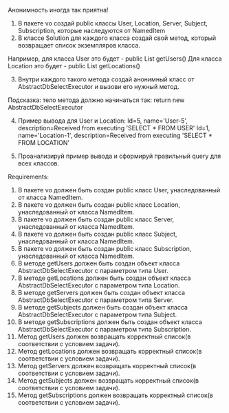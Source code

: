 Анонимность иногда так приятна!
1. В пакете vo создай public классы User, Location, Server, Subject, Subscription, которые наследуются от NamedItem
2. В классе Solution для каждого класса создай свой метод, который возвращает список экземпляров класса.

Например, для класса User это будет - public List<User> getUsers()
Для класса Location это будет - public List<Location> getLocations()

3. Внутри каждого такого метода создай анонимный класс от AbstractDbSelectExecutor и вызови его нужный метод.

Подсказка:
тело метода должно начинаться так: return new AbstractDbSelectExecutor

4. Пример вывода для User и Location:
Id=5, name='User-5', description=Received from executing 'SELECT * FROM USER'
Id=1, name='Location-1', description=Received from executing 'SELECT * FROM LOCATION'

5. Проанализируй пример вывода и сформируй правильный query для всех классов.


Requirements:
1. В пакете vo должен быть создан public класс User, унаследованный от класса NamedItem.
2. В пакете vo должен быть создан public класс Location, унаследованный от класса NamedItem.
3. В пакете vo должен быть создан public класс Server, унаследованный от класса NamedItem.
4. В пакете vo должен быть создан public класс Subject, унаследованный от класса NamedItem.
5. В пакете vo должен быть создан public класс Subscription, унаследованный от класса NamedItem.
6. В методе getUsers должен быть создан объект класса AbstractDbSelectExecutor с параметром типа User.
7. В методе getLocations должен быть создан объект класса AbstractDbSelectExecutor с параметром типа Location.
8. В методе getServers должен быть создан объект класса AbstractDbSelectExecutor с параметром типа Server.
9. В методе getSubjects должен быть создан объект класса AbstractDbSelectExecutor с параметром типа Subject.
10. В методе getSubscriptions должен быть создан объект класса AbstractDbSelectExecutor с параметром типа Subscription.
11. Метод getUsers должен возвращать корректный список(в соответствии с условием задачи).
12. Метод getLocations должен возвращать корректный список(в соответствии с условием задачи).
13. Метод getServers должен возвращать корректный список(в соответствии с условием задачи).
14. Метод getSubjects должен возвращать корректный список(в соответствии с условием задачи).
15. Метод getSubscriptions должен возвращать корректный список(в соответствии с условием задачи).
